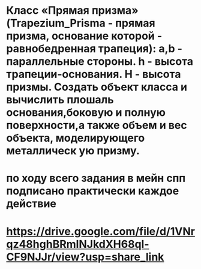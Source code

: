 # Класс «Прямая призма» (Trapezium_Prisma - прямая призма, основание которой - равнобедренная трапеция): а,b - параллельные стороны. h - высота трапеции-основания. H - высота призмы. Создать объект класса и вычислить плошаль основания,боковую и полную поверхности,а также объем и вес объекта, моделирующего металлическ ую призму.
# по ходу всего задания в мейн спп подписано практически каждое действие 
# https://drive.google.com/file/d/1VNrqz48hghBRmlNJkdXH68ql-CF9NJJr/view?usp=share_link 
